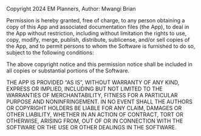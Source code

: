Copyright 2024 EM Planners,
Author: Mwangi Brian

Permission is hereby granted, free of charge, to any person obtaining a copy of this App and associated documentation files (the App), to deal in the App without restriction, including without limitation the rights to use, copy, modify, merge, publish, distribute, sublicense, and/or sell copies of the App, and to permit persons to whom the Software is furnished to do so, subject to the following conditions:

The above copyright notice and this permission notice shall be included in all copies or substantial portions of the Software.

THE APP IS PROVIDED “AS IS”, WITHOUT WARRANTY OF ANY KIND, EXPRESS OR IMPLIED, INCLUDING BUT NOT LIMITED TO THE WARRANTIES OF MERCHANTABILITY, FITNESS FOR A PARTICULAR PURPOSE AND NONINFRINGEMENT. IN NO EVENT SHALL THE AUTHORS OR COPYRIGHT HOLDERS BE LIABLE FOR ANY CLAIM, DAMAGES OR OTHER LIABILITY, WHETHER IN AN ACTION OF CONTRACT, TORT OR OTHERWISE, ARISING FROM, OUT OF OR IN CONNECTION WITH THE SOFTWARE OR THE USE OR OTHER DEALINGS IN THE SOFTWARE.
